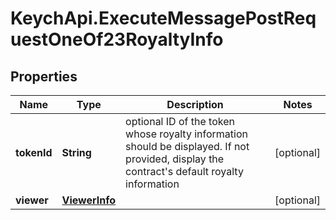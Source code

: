 # KeychApi.ExecuteMessagePostRequestOneOf23RoyaltyInfo

## Properties

Name | Type | Description | Notes
------------ | ------------- | ------------- | -------------
**tokenId** | **String** | optional ID of the token whose royalty information should be displayed.  If not provided, display the contract&#39;s default royalty information | [optional] 
**viewer** | [**ViewerInfo**](ViewerInfo.md) |  | [optional] 


